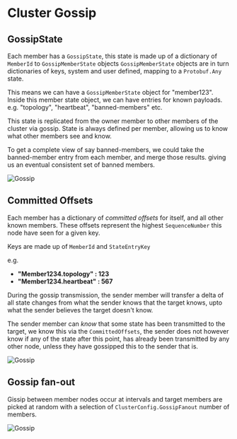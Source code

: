 # Cluster Gossip


## GossipState
Each member has a `GossipState`, this state is made up of a dictionary of `MemberId` to `GossipMemberState` objects
`GossipMemberState` objects are in turn dictionaries of keys, system and user defined, mapping to a `Protobuf.Any` state.

This means we can have a `GossipMemberState` object for "member123".
Inside this member state object, we can have entries for known payloads.
e.g. "topology", "heartbeat", "banned-members" etc.

This state is replicated from the owner member to other members of the cluster via gossip.
State is always defined per member, allowing us to know what other members see and know.

To get a complete view of say banned-members, we could take the banned-member entry from each member, and merge those results. giving us an eventual consistent set of banned members.

![Gossip](/images/gossip.png)

## Committed Offsets
Each member has a dictionary of *committed offsets* for itself, and all other known members.
These offsets represent the highest `SequenceNumber` this node have seen for a given key.

Keys are made up of `MemberId` and `StateEntryKey`

e.g.
* **"Member1234.topology" : 123**
* **"Member1234.heartbeat" : 567**

During the gossip transmission, the sender member will transfer a delta of all state changes from what the sender knows that the target knows, upto what the sender believes the target doesn't know.

The sender member can _know_ that some state has been transmitted to the target, we know this via the `CommittedOffsets`, the sender does not however know if any of the state after this point, has already been transmitted by any other node, unless they have gossipped this to the sender that is.



![Gossip](/images/gossipoffsets.png)


## Gossip fan-out

Gissip between member nodes occur at intervals and target members are picked at random with a selection of `ClusterConfig.GossipFanout` number of members.


![Gossip](/images/gossipfanout.png)
